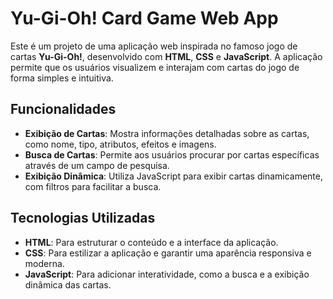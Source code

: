 # Yu-Gi-Oh! Card Game Web App

Este é um projeto de uma aplicação web inspirada no famoso jogo de cartas **Yu-Gi-Oh!**, desenvolvido com **HTML**, **CSS** e **JavaScript**. A aplicação permite que os usuários visualizem e interajam com cartas do jogo de forma simples e intuitiva.

## Funcionalidades

- **Exibição de Cartas**: Mostra informações detalhadas sobre as cartas, como nome, tipo, atributos, efeitos e imagens.
- **Busca de Cartas**: Permite aos usuários procurar por cartas específicas através de um campo de pesquisa.
- **Exibição Dinâmica**: Utiliza JavaScript para exibir cartas dinamicamente, com filtros para facilitar a busca.

## Tecnologias Utilizadas

- **HTML**: Para estruturar o conteúdo e a interface da aplicação.
- **CSS**: Para estilizar a aplicação e garantir uma aparência responsiva e moderna.
- **JavaScript**: Para adicionar interatividade, como a busca e a exibição dinâmica das cartas.

